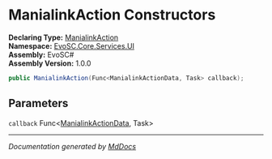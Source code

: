 ﻿<!--  
  <auto-generated>   
    The contents of this file were generated by a tool.  
    Changes to this file may be list if the file is regenerated  
  </auto-generated>   
-->

# ManialinkAction Constructors

**Declaring Type:** [ManialinkAction](../index.md)  
**Namespace:** [EvoSC.Core.Services.UI](../../index.md)  
**Assembly:** EvoSC\#  
**Assembly Version:** 1.0.0

```csharp
public ManialinkAction(Func<ManialinkActionData, Task> callback);
```

## Parameters

`callback`  Func\<[ManialinkActionData](../../ManialinkActionData/index.md), Task\>

___

*Documentation generated by [MdDocs](https://github.com/ap0llo/mddocs)*
